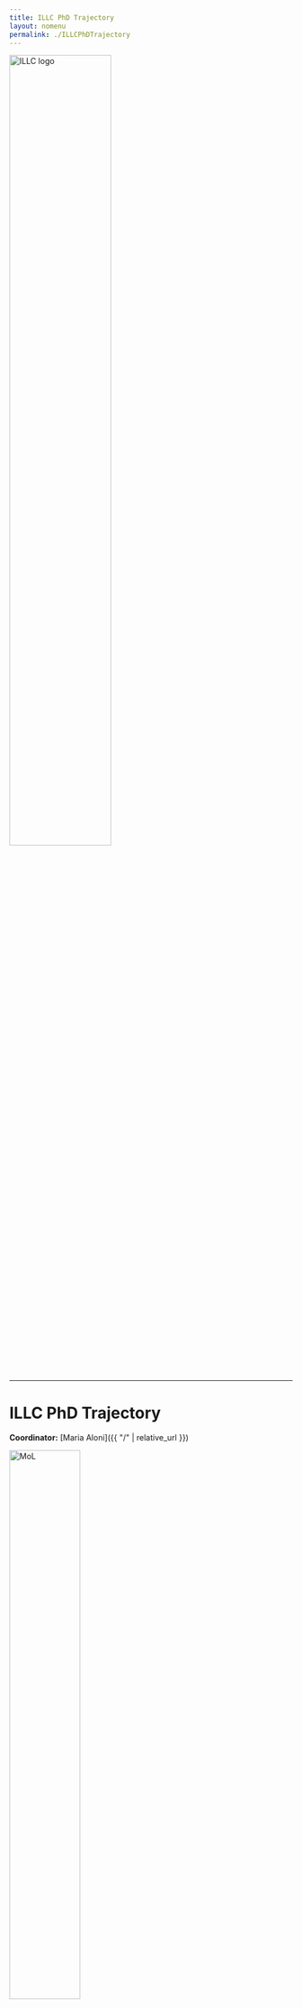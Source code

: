 ```yaml
---
title: ILLC PhD Trajectory  
layout: nomenu
permalink: ./ILLCPhDTrajectory
---
```


<a href="https://www.illc.uva.nl" target="_blank">
  <img src="{{ site.baseurl }}/style/illclogo.png" alt="ILLC logo" width="60%" class="illclogo"/>
</a>
<hr/>

# ILLC PhD Trajectory

**Coordinator:** [Maria Aloni]({{ "/" | relative_url }})<br>

<a href="https://msclogic.illc.uva.nl" target="_blank">
  <img src="{{ site.baseurl }}/resources/MoL.png" alt="MoL" width="50%" class="MoL"/>
</a>


## Description
The goal of the trajectory is to provide 1st year ILLC PhD candidates information, training and extra support in their starting year. It includes **information meetings**, some **trainings** (active bystander training), two  **skill courses** and a number of lectures illustrating different lines within **ILLC research**.  

## Organisation
* Mandatory for 1st year ILLC PhD candidates (excluding CWI candidates);
* Start in September 2025;
* New PhDs can join all year long. If they miss one (obligatory) session in year 1, they can follow in year 2;
* Coordinator: PhD director 
* Monthly meetings with a scientific + soft skills programme, some of the sessions open to all PhD community:

1. Introduction (September)
2. DEI/active bystander training (October)
3. [LoLaCo lectures](https://studiegids.uva.nl/xmlpages/page/2025-2026/zoek-vak/vak/130027) (September-December, at least 3 talks obligatory)
4. ILLC PhD day: Short presentations given by new and senior PhD candidates (January)
5. Academic writing (April, before meeting people should have completed the Cursera self-study and should bring examples of own writings for peer feedback, with presentations by C. Apt and M. Stokhof)
6. Presentation skills (May)
 
## Schedule 2025/26 (subject to change)
The lectures are normally schedules on Monday afternoon. 

### 1st Semester   		 	 
* Monday, 29 September, 16.00-17.00, room F1.15, ILLC: Introduction
* Monday, 27 October, time and location (TBA):  Active bystander training (with supervisors)
* every Monday, Sep-Dec, 17.00-19.00,  [LoLaCo lectures](https://datanose.nl/#course[137520]) (3 obligatory)    	 
* Monday,26 January, 10-17, ILLC PhD day (TBC)
  
### 2nd Semester (TBA)
